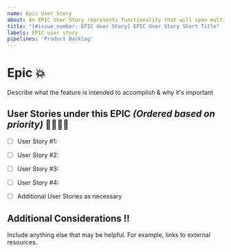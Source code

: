 ```yaml
---
name: Epic User Story
about: An EPIC User Story represents functionality that will span multiple sprints
title: "[#issue_number: EPIC User Story] EPIC User Story Short Title"
labels: EPIC user story
pipelines: 'Product Backlog'
---
```


# **Epic** :boom:

Describe what the feature is intended to accomplish & why it's important


## **User Stories under this EPIC** _(Ordered based on priority)_ :family_man_woman_girl_boy:
- [ ] User Story #1:
- [ ] User Story #2:
- [ ] User Story #3:
- [ ] User Story #4:
- [ ] Additional User Stories as necessary


## **Additional Considerations** :bangbang:
Include anything else that may be helpful. For example, links to external resources.




